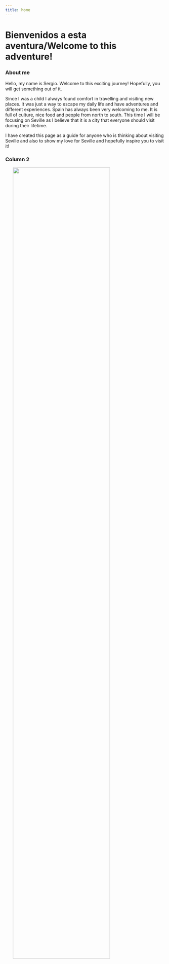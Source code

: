 ```yaml
---
title: home
---
```


<h1>Bienvenidos a esta aventura/Welcome to this adventure!</h1>
<p></p>
<div class="container">
  <div class="row">
    <div class="col-sm-6">
      <h3>About me</h3>
      <p>Hello, my name is Sergio. Welcome to this exciting journey! Hopefully, you will get something out of it.&nbsp;</p>
<p>Since I was a child I always found comfort in travelling and visiting new places. It was just a way to escape my daily life and have adventures and different experiences. Spain has always been very welcoming to me. It is full of culture, nice food and people from north to south. This time I will be focusing on Seville as I believe that it is a city that everyone should visit during their lifetime.&nbsp;</p>
<p>I have created this page as a guide for anyone who is thinking about visiting Seville and also to show my love for Seville and hopefully inspire you to visit it!&nbsp;</p>
      </div>
    <div class="col-sm-6">
      <h3>Column 2</h3>
      <ol>
       <img src=https://upload.wikimedia.org/wikipedia/commons/7/75/Seville_guadalquivir_river.jpg style="width:80%">
   </ol>
    </div>
  </div>
</div>
